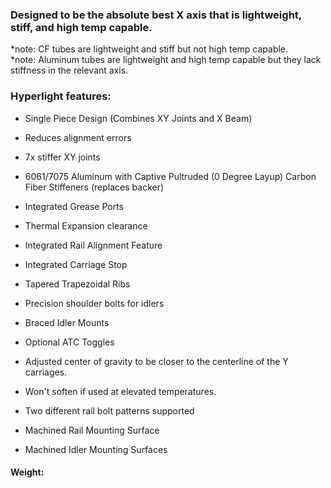 ### Designed to be the absolute best X axis that is lightweight, stiff, and high temp capable. 
*note: CF tubes are lightweight and stiff but not high temp capable. <br />
*note: Aluminum tubes are lightweight and high temp capable but they lack stiffness in the relevant axis.<br />



### Hyperlight features:
- Single Piece Design (Combines XY Joints and X Beam)
 - Reduces alignment errors
 - 7x stiffer XY joints 
- 6061/7075 Aluminum with Captive Pultruded (0 Degree Layup) Carbon Fiber Stiffeners (replaces backer)
- Integrated Grease Ports
- Thermal Expansion clearance 
- Integrated Rail Alignment Feature
- Integrated Carriage Stop
- Tapered Trapezoidal Ribs
- Precision shoulder bolts for idlers
- Braced Idler Mounts
- Optional ATC Toggles  
- Adjusted center of gravity to be closer to the centerline of the Y carriages. 
- Won't soften if used at elevated temperatures. 
- Two different rail bolt patterns supported

- Machined Rail Mounting Surface
- Machined Idler Mounting Surfaces 

#### Weight:

